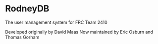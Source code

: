 RodneyDB
========

The user management system for FRC Team 2410

Developed originally by David Maas
Now maintained by Eric Osburn and Thomas Gorham
